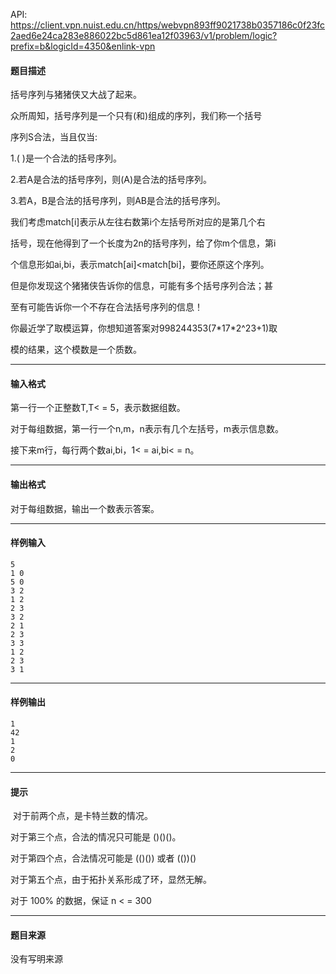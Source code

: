 API: https://client.vpn.nuist.edu.cn/https/webvpn893ff9021738b0357186c0f23fc2aed6e24ca283e886022bc5d861ea12f03963/v1/problem/logic?prefix=b&logicId=4350&enlink-vpn

#### 题目描述

括号序列与猪猪侠又大战了起来。

众所周知，括号序列是一个只有(和)组成的序列，我们称一个括号

序列S合法，当且仅当:

1.( )是一个合法的括号序列。

2.若A是合法的括号序列，则(A)是合法的括号序列。

3.若A，B是合法的括号序列，则AB是合法的括号序列。

我们考虑match\[i\]表示从左往右数第i个左括号所对应的是第几个右

括号，现在他得到了一个长度为2n的括号序列，给了你m个信息，第i

个信息形如ai,bi，表示match\[ai\]<match\[bi\]，要你还原这个序列。

但是你发现这个猪猪侠告诉你的信息，可能有多个括号序列合法；甚

至有可能告诉你一个不存在合法括号序列的信息！

你最近学了取模运算，你想知道答案对998244353(7\*17\*2^23+1)取

模的结果，这个模数是一个质数。

---

#### 输入格式

第一行一个正整数T,T< = 5，表示数据组数。

对于每组数据，第一行一个n,m，n表示有几个左括号，m表示信息数。

接下来m行，每行两个数ai,bi，1< = ai,bi< = n。

---

#### 输出格式

对于每组数据，输出一个数表示答案。

---

#### 样例输入
```
5
1 0
5 0
3 2
1 2
2 3
3 2
2 1
2 3
3 3
1 2
2 3
3 1

```

---

#### 样例输出
```
1
42
1
2
0
```

---

#### 提示

 对于前两个点，是卡特兰数的情况。

对于第三个点，合法的情况只可能是 ()()()。

对于第四个点，合法情况可能是 (()()) 或者 (())()

对于第五个点，由于拓扑关系形成了环，显然无解。

对于 100% 的数据，保证 n < = 300

---

#### 题目来源

没有写明来源